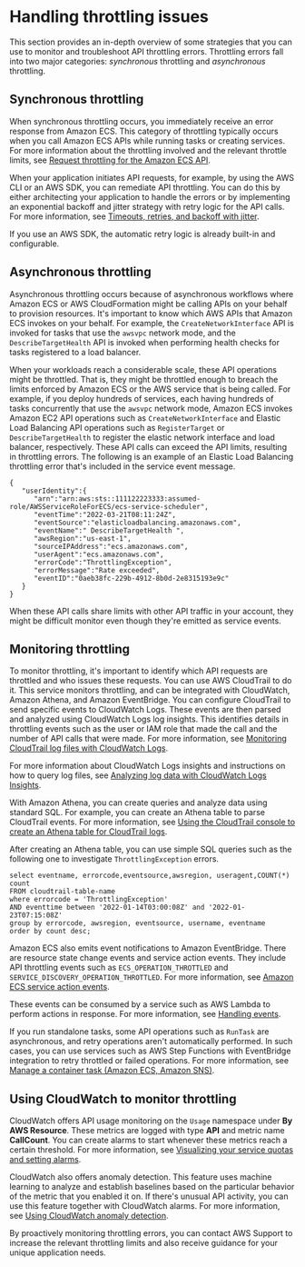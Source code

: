 # Handling throttling issues<a name="operating-at-scale-dealing-with-throttles"></a>

This section provides an in\-depth overview of some strategies that you can use to monitor and troubleshoot API throttling errors\. Throttling errors fall into two major categories: *synchronous* throttling and *asynchronous* throttling\.

## Synchronous throttling<a name="synchronous-throttling"></a>

When synchronous throttling occurs, you immediately receive an error response from Amazon ECS\. This category of throttling typically occurs when you call Amazon ECS APIs while running tasks or creating services\. For more information about the throttling involved and the relevant throttle limits, see [Request throttling for the Amazon ECS API](https://docs.aws.amazon.com/AmazonECS/latest/APIReference/request-throttling.html)\.

When your application initiates API requests, for example, by using the AWS CLI or an AWS SDK, you can remediate API throttling\. You can do this by either architecting your application to handle the errors or by implementing an exponential backoff and jitter strategy with retry logic for the API calls\. For more information, see [Timeouts, retries, and backoff with jitter](https://aws.amazon.com/builders-library/timeouts-retries-and-backoff-with-jitter/)\.

If you use an AWS SDK, the automatic retry logic is already built\-in and configurable\.

## Asynchronous throttling<a name="asynchronous-throttling"></a>

Asynchronous throttling occurs because of asynchronous workflows where Amazon ECS or AWS CloudFormation might be calling APIs on your behalf to provision resources\. It's important to know which AWS APIs that Amazon ECS invokes on your behalf\. For example, the `CreateNetworkInterface` API is invoked for tasks that use the `awsvpc` network mode, and the `DescribeTargetHealth` API is invoked when performing health checks for tasks registered to a load balancer\.

When your workloads reach a considerable scale, these API operations might be throttled\. That is, they might be throttled enough to breach the limits enforced by Amazon ECS or the AWS service that is being called\. For example, if you deploy hundreds of services, each having hundreds of tasks concurrently that use the `awsvpc` network mode, Amazon ECS invokes Amazon EC2 API operations such as `CreateNetworkInterface` and Elastic Load Balancing API operations such as `RegisterTarget` or `DescribeTargetHealth` to register the elastic network interface and load balancer, respectively\. These API calls can exceed the API limits, resulting in throttling errors\. The following is an example of an Elastic Load Balancing throttling error that's included in the service event message\.

```
{
   "userIdentity":{
      "arn":"arn:aws:sts::111122223333:assumed-role/AWSServiceRoleForECS/ecs-service-scheduler",
      "eventTime":"2022-03-21T08:11:24Z",
      "eventSource":"elasticloadbalancing.amazonaws.com",
      "eventName":" DescribeTargetHealth ",
      "awsRegion":"us-east-1",
      "sourceIPAddress":"ecs.amazonaws.com",
      "userAgent":"ecs.amazonaws.com",
      "errorCode":"ThrottlingException",
      "errorMessage":"Rate exceeded",
      "eventID":"0aeb38fc-229b-4912-8b0d-2e8315193e9c"
   }
}
```

When these API calls share limits with other API traffic in your account, they might be difficult monitor even though they're emitted as service events\.

## Monitoring throttling<a name="monitoring-throttling"></a>

To monitor throttling, it's important to identify which API requests are throttled and who issues these requests\. You can use AWS CloudTrail to do it\. This service monitors throttling, and can be integrated with CloudWatch, Amazon Athena, and Amazon EventBridge\. You can configure CloudTrail to send specific events to CloudWatch Logs\. These events are then parsed and analyzed using CloudWatch Logs log insights\. This identifies details in throttling events such as the user or IAM role that made the call and the number of API calls that were made\. For more information, see [Monitoring CloudTrail log files with CloudWatch Logs](https://docs.aws.amazon.com/awscloudtrail/latest/userguide/monitor-cloudtrail-log-files-with-cloudwatch-logs.html)\.

For more information about CloudWatch Logs insights and instructions on how to query log files, see [Analyzing log data with CloudWatch Logs Insights](https://docs.aws.amazon.com/AmazonCloudWatch/latest/logs/AnalyzingLogData.html)\.

With Amazon Athena, you can create queries and analyze data using standard SQL\. For example, you can create an Athena table to parse CloudTrail events\. For more information, see [Using the CloudTrail console to create an Athena table for CloudTrail logs](https://docs.aws.amazon.com/athena/latest/ug/cloudtrail-logs.html#create-cloudtrail-table-ct)\.

After creating an Athena table, you can use simple SQL queries such as the following one to investigate `ThrottlingException` errors\.

```
select eventname, errorcode,eventsource,awsregion, useragent,COUNT(*) count
FROM cloudtrail-table-name
where errorcode = 'ThrottlingException'
AND eventtime between '2022-01-14T03:00:08Z' and '2022-01-23T07:15:08Z'
group by errorcode, awsregion, eventsource, username, eventname
order by count desc;
```

Amazon ECS also emits event notifications to Amazon EventBridge\. There are resource state change events and service action events\. They include API throttling events such as `ECS_OPERATION_THROTTLED` and `SERVICE_DISCOVERY_OPERATION_THROTTLED`\. For more information, see [Amazon ECS service action events](https://docs.aws.amazon.com/AmazonECS/latest/developerguide/ecs_cwe_events.html#ecs_service_events)\.

These events can be consumed by a service such as AWS Lambda to perform actions in response\. For more information, see [Handling events](https://docs.aws.amazon.com/AmazonECS/latest/developerguide/ecs_cwet_handling.html)\.

If you run standalone tasks, some API operations such as `RunTask` are asynchronous, and retry operations aren't automatically performed\. In such cases, you can use services such as AWS Step Functions with EventBridge integration to retry throttled or failed operations\. For more information, see [Manage a container task \(Amazon ECS, Amazon SNS\)](https://docs.aws.amazon.com/step-functions/latest/dg/sample-project-container-task-notification.html)\.

## Using CloudWatch to monitor throttling<a name="monitoring-throttling-cw"></a>

CloudWatch offers API usage monitoring on the `Usage` namespace under **By AWS Resource**\. These metrics are logged with type **API** and metric name **CallCount**\. You can create alarms to start whenever these metrics reach a certain threshold\. For more information, see [Visualizing your service quotas and setting alarms](https://docs.aws.amazon.com/AmazonCloudWatch/latest/monitoring/CloudWatch-Quotas-Visualize-Alarms.html)\.

CloudWatch also offers anomaly detection\. This feature uses machine learning to analyze and establish baselines based on the particular behavior of the metric that you enabled it on\. If there's unusual API activity, you can use this feature together with CloudWatch alarms\. For more information, see [Using CloudWatch anomaly detection](https://docs.aws.amazon.com/AmazonCloudWatch/latest/monitoring/CloudWatch_Anomaly_Detection.html)\.

By proactively monitoring throttling errors, you can contact AWS Support to increase the relevant throttling limits and also receive guidance for your unique application needs\.